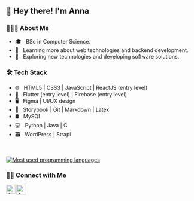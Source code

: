 ##  👋 Hey there! I'm Anna 

<h3> 👨🏻‍💻 About Me </h3>

- 🎓 &nbsp; BSc in Computer Science.
- 🌱 &nbsp; Learning more about web technologies and backend development.
- 🤔 &nbsp; Exploring new technologies and developing software solutions.

<h3>🛠 Tech Stack</h3>

- 🌐 &nbsp; HTML5 | CSS3 | JavaScript | ReactJS (entry level)  
- 📱 &nbsp; Flutter (entry level) | Firebase (entry level)
- 🖥 &nbsp; Figma | UI/UX design 
- 🔧 &nbsp; Storybook | Git | Markdown | Latex 
- 🛢 &nbsp; MySQL
- 💻 &nbsp; Python | Java | C
- 🗃️ &nbsp; WordPress | Strapi

<br/>

[![Most used programming languages](https://lumoswitch-lumoswitch.vercel.app/api/top-langs/?username=lumoswitch&hide=yacc,lex,tex&layout=compact&theme=light)](https://github.com/lumoswitch/)

<!-- [![lumoswitch's GitHub Stats](https://lumoswitch.vercel.app/api?username=lumoswitch&show_icons=true)](https://github.com/lumoswitch) -->


<h3> 🤝🏻 Connect with Me </h3>

<p align="center">
<a href="https://www.linkedin.com/in/anna-sofrona">
   <img align="left" alt="Anna Sofrona | Linkedin" width="24px" src="https://github.com/piyushP7pravin/piyushP7pravin/blob/master/Linkedin.svg" />
  </a>
  <a href="mailto:sofrona.anna@gmail.com">
    <img align="left" alt="Anna Sofrona | Gmail" width="26px" src="https://github.com/piyushP7pravin/piyushP7pravin/blob/master/Gmail.svg" />
   </a>
   
</p>
